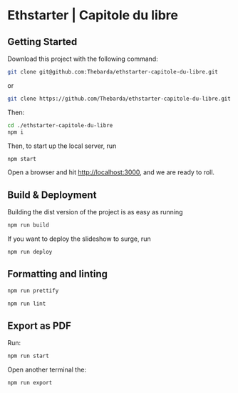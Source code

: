 # Ethstarter | Capitole du libre

## Getting Started

Download this project with the following command:

```bash
git clone git@github.com:Thebarda/ethstarter-capitole-du-libre.git
```

or

```bash
git clone https://github.com/Thebarda/ethstarter-capitole-du-libre.git
```

Then:

```bash
cd ./ethstarter-capitole-du-libre
npm i
```

Then, to start up the local server, run

```bash
npm start
```

Open a browser and hit [http://localhost:3000](http://localhost:3000), and we are ready to roll.

## Build & Deployment

Building the dist version of the project is as easy as running

```bash
npm run build
```

If you want to deploy the slideshow to surge, run

```bash
npm run deploy
```

## Formatting and linting

```bash
npm run prettify
```

```bash
npm run lint
```

## Export as PDF

Run:

```bash
npm run start
```

Open another terminal the:

```bash
npm run export
```
